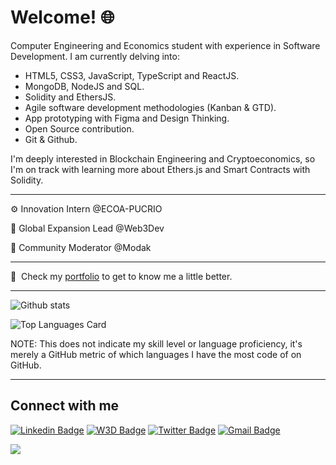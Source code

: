 # Welcome! 🌐

Computer Engineering and Economics student with experience in Software Development. I am currently delving into:

- HTML5, CSS3, JavaScript, TypeScript and ReactJS.
- MongoDB, NodeJS and SQL.
- Solidity and EthersJS.
- Agile software development methodologies (Kanban & GTD).
- App prototyping with Figma and Design Thinking.
- Open Source contribution.
- Git & Github.

I'm deeply interested in Blockchain Engineering and Cryptoeconomics, so I'm on track with learning more about Ethers.js and Smart Contracts with Solidity.

---

⚙️ Innovation Intern @ECOA-PUCRIO

🦄 Global Expansion Lead @Web3Dev

🤖 Community Moderator @Modak

---

📄 &nbsp;Check my [portfolio](https://junowoz.github.io/portfolio/) to get to know me a little better.

---

![Github stats](https://github-readme-stats.vercel.app/api?username=junowoz&theme=default&show_icons=true&count_private=true)

![Top Languages Card](https://github-readme-stats.vercel.app/api/top-langs/?username=junowoz&layout=compact)

NOTE: This does not indicate my skill level or language proficiency, it's merely a GitHub metric of which languages I have the most code of on GitHub.

---

<!-- ## Projects
<strong>Plethora Hub</strong> is a Web3, Crypto, DeFi, NFT, Blockchain, Metaverse and financial wisdom portal, in which everyday, news and related content is sent. [Join us.](https://chat.whatsapp.com/DGiL42WALsVKBJ0Z6Ksiwf) -->

## Connect with me

[![Linkedin Badge](https://img.shields.io/badge/-Linkedin-blue?style=flat-square&logo=Linkedin&logoColor=white&link=https://www.linkedin.com/in/juanjosegouveac/)](https://www.linkedin.com/in/juanjosegouveac/) 
[![W3D Badge](https://img.shields.io/badge/W3D-Web3Dev-green)](https://es.w3d.community/junowoz/)
[![Twitter Badge](https://img.shields.io/badge/-Twitter-1ca0f1?style=flat-square&labelColor=1ca0f1&logo=twitter&logoColor=white&link=https://twitter.com/junow0z)](https://twitter.com/junow0z) 
[![Gmail Badge](https://img.shields.io/badge/-junogouvea@gmail.com-c14438?style=flat-square&logo=Gmail&logoColor=white&link=mailto:junogouvea@gmail.com)](mailto:junogouvea@gmail.com)

![](https://komarev.com/ghpvc/?username=junowoz&style=flat)

